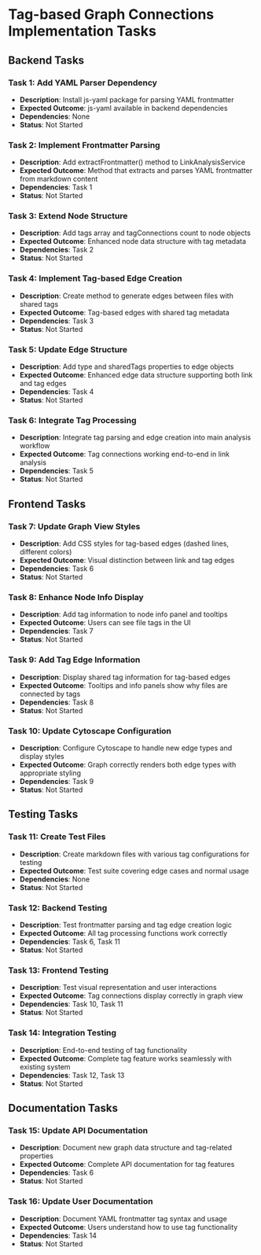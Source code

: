 # Tag-based Graph Connections Implementation Tasks

## Backend Tasks

### Task 1: Add YAML Parser Dependency
- **Description**: Install js-yaml package for parsing YAML frontmatter
- **Expected Outcome**: js-yaml available in backend dependencies
- **Dependencies**: None
- **Status**: Not Started

### Task 2: Implement Frontmatter Parsing
- **Description**: Add extractFrontmatter() method to LinkAnalysisService
- **Expected Outcome**: Method that extracts and parses YAML frontmatter from markdown content
- **Dependencies**: Task 1
- **Status**: Not Started

### Task 3: Extend Node Structure
- **Description**: Add tags array and tagConnections count to node objects
- **Expected Outcome**: Enhanced node data structure with tag metadata
- **Dependencies**: Task 2
- **Status**: Not Started

### Task 4: Implement Tag-based Edge Creation
- **Description**: Create method to generate edges between files with shared tags
- **Expected Outcome**: Tag-based edges with shared tag metadata
- **Dependencies**: Task 3
- **Status**: Not Started

### Task 5: Update Edge Structure
- **Description**: Add type and sharedTags properties to edge objects
- **Expected Outcome**: Enhanced edge data structure supporting both link and tag edges
- **Dependencies**: Task 4
- **Status**: Not Started

### Task 6: Integrate Tag Processing
- **Description**: Integrate tag parsing and edge creation into main analysis workflow
- **Expected Outcome**: Tag connections working end-to-end in link analysis
- **Dependencies**: Task 5
- **Status**: Not Started

## Frontend Tasks

### Task 7: Update Graph View Styles
- **Description**: Add CSS styles for tag-based edges (dashed lines, different colors)
- **Expected Outcome**: Visual distinction between link and tag edges
- **Dependencies**: Task 6
- **Status**: Not Started

### Task 8: Enhance Node Info Display
- **Description**: Add tag information to node info panel and tooltips
- **Expected Outcome**: Users can see file tags in the UI
- **Dependencies**: Task 7
- **Status**: Not Started

### Task 9: Add Tag Edge Information
- **Description**: Display shared tag information for tag-based edges
- **Expected Outcome**: Tooltips and info panels show why files are connected by tags
- **Dependencies**: Task 8
- **Status**: Not Started

### Task 10: Update Cytoscape Configuration
- **Description**: Configure Cytoscape to handle new edge types and display styles
- **Expected Outcome**: Graph correctly renders both edge types with appropriate styling
- **Dependencies**: Task 9
- **Status**: Not Started

## Testing Tasks

### Task 11: Create Test Files
- **Description**: Create markdown files with various tag configurations for testing
- **Expected Outcome**: Test suite covering edge cases and normal usage
- **Dependencies**: None
- **Status**: Not Started

### Task 12: Backend Testing
- **Description**: Test frontmatter parsing and tag edge creation logic
- **Expected Outcome**: All tag processing functions work correctly
- **Dependencies**: Task 6, Task 11
- **Status**: Not Started

### Task 13: Frontend Testing
- **Description**: Test visual representation and user interactions
- **Expected Outcome**: Tag connections display correctly in graph view
- **Dependencies**: Task 10, Task 11
- **Status**: Not Started

### Task 14: Integration Testing
- **Description**: End-to-end testing of tag functionality
- **Expected Outcome**: Complete tag feature works seamlessly with existing system
- **Dependencies**: Task 12, Task 13
- **Status**: Not Started

## Documentation Tasks

### Task 15: Update API Documentation
- **Description**: Document new graph data structure and tag-related properties
- **Expected Outcome**: Complete API documentation for tag features
- **Dependencies**: Task 6
- **Status**: Not Started

### Task 16: Update User Documentation
- **Description**: Document YAML frontmatter tag syntax and usage
- **Expected Outcome**: Users understand how to use tag functionality
- **Dependencies**: Task 14
- **Status**: Not Started
